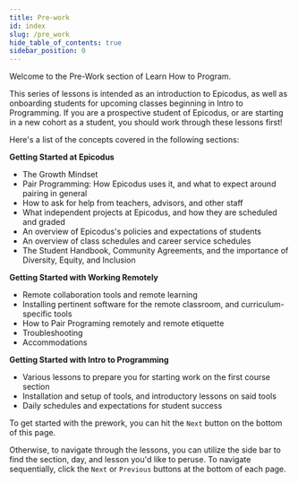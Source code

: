 ```yaml
---
title: Pre-work
id: index
slug: /pre_work
hide_table_of_contents: true
sidebar_position: 0
---
```


Welcome to the Pre-Work section of Learn How to Program. 

This series of lessons is intended as an introduction to Epicodus, as well as onboarding students for upcoming classes beginning in Intro to Programming. If you are a prospective student of Epicodus, or are starting in a new cohort as a student, you should work through these lessons first! 

Here's a list of the concepts covered in the following sections: 

**Getting Started at Epicodus**

* The Growth Mindset
* Pair Programming: How Epicodus uses it, and what to expect around pairing in general
* How to ask for help from teachers, advisors, and other staff
* What independent projects at Epicodus, and how they are scheduled and graded
* An overview of Epicodus's policies and expectations of students
* An overview of class schedules and career service schedules
* The Student Handbook, Community Agreements, and the importance of Diversity, Equity, and Inclusion

**Getting Started with Working Remotely**

* Remote collaboration tools and remote learning
* Installing pertinent software for the remote classroom, and curriculum-specific tools
* How to Pair Programing remotely and remote etiquette
* Troubleshooting
* Accommodations

**Getting Started with Intro to Programming**

* Various lessons to prepare you for starting work on the first course section
* Installation and setup of tools, and introductory lessons on said tools
* Daily schedules and expectations for student success

To get started with the prework, you can hit the `Next` button on the bottom of this page.

Otherwise, to navigate through the lessons, you can utilize the side bar to find the section, day, and lesson you'd like to peruse. To navigate sequentially, click the `Next` or `Previous` buttons at the bottom of each page.